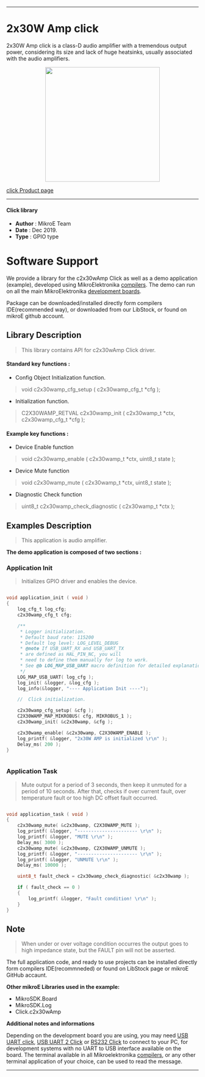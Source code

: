 
---
# 2x30W Amp click

2x30W Amp click is a class-D audio amplifier with a tremendous output power, considering its size and lack of huge heatsinks, usually associated with the audio amplifiers. 

<p align="center">
  <img src="https://download.mikroe.com/images/click_for_ide/2x30wamp_click.png" height=300px>
</p>

[click Product page](https://www.mikroe.com/2x30w-amp-click)

---


#### Click library 

- **Author**        : MikroE Team
- **Date**          : Dec 2019.
- **Type**          : GPIO type


# Software Support

We provide a library for the c2x30wAmp Click 
as well as a demo application (example), developed using MikroElektronika 
[compilers](https://shop.mikroe.com/compilers). 
The demo can run on all the main MikroElektronika [development boards](https://shop.mikroe.com/development-boards).

Package can be downloaded/installed directly form compilers IDE(recommended way), or downloaded from our LibStock, or found on mikroE github account. 

## Library Description

> This library contains API for c2x30wAmp Click driver.

#### Standard key functions :

- Config Object Initialization function.
> void c2x30wamp_cfg_setup ( c2x30wamp_cfg_t *cfg ); 
 
- Initialization function.
> C2X30WAMP_RETVAL c2x30wamp_init ( c2x30wamp_t *ctx, c2x30wamp_cfg_t *cfg );

#### Example key functions :

- Device Enable function
> void c2x30wamp_enable ( c2x30wamp_t *ctx, uint8_t state );
 
- Device Mute function
> void c2x30wamp_mute ( c2x30wamp_t *ctx, uint8_t state );

- Diagnostic Check function
> uint8_t c2x30wamp_check_diagnostic ( c2x30wamp_t *ctx );

## Examples Description

> This application is audio amplifier.

**The demo application is composed of two sections :**

### Application Init 

> Initializes GPIO driver and enables the device.

```c

void application_init ( void )
{
    log_cfg_t log_cfg;
    c2x30wamp_cfg_t cfg;

    /** 
     * Logger initialization.
     * Default baud rate: 115200
     * Default log level: LOG_LEVEL_DEBUG
     * @note If USB_UART_RX and USB_UART_TX 
     * are defined as HAL_PIN_NC, you will 
     * need to define them manually for log to work. 
     * See @b LOG_MAP_USB_UART macro definition for detailed explanation.
     */
    LOG_MAP_USB_UART( log_cfg );
    log_init( &logger, &log_cfg );
    log_info(&logger, "---- Application Init ----");

    //  Click initialization.

    c2x30wamp_cfg_setup( &cfg );
    C2X30WAMP_MAP_MIKROBUS( cfg, MIKROBUS_1 );
    c2x30wamp_init( &c2x30wamp, &cfg );

    c2x30wamp_enable( &c2x30wamp, C2X30WAMP_ENABLE );
    log_printf( &logger, "2x30W AMP is initialized \r\n" );
    Delay_ms( 200 );
}
  
```

### Application Task

> Mute output for a period of 3 seconds, then keep it unmuted for a period of 10 seconds. 
> After that, checks if over current fault, over temperature fault or too high DC offset fault occurred.

```c

void application_task ( void )
{
    c2x30wamp_mute( &c2x30wamp, C2X30WAMP_MUTE );
    log_printf( &logger, "---------------------- \r\n" );
    log_printf( &logger, "MUTE \r\n" );
    Delay_ms( 3000 );
    c2x30wamp_mute( &c2x30wamp, C2X30WAMP_UNMUTE );
    log_printf( &logger, "---------------------- \r\n" );
    log_printf( &logger, "UNMUTE \r\n" );
    Delay_ms( 10000 );

    uint8_t fault_check = c2x30wamp_check_diagnostic( &c2x30wamp );

    if ( fault_check == 0 )
    {
        log_printf( &logger, "Fault condition! \r\n" );
    }
} 

```

## Note

> When under or over voltage condition occurres the output goes to high impedance state,
> but the FAULT pin will not be asserted.

The full application code, and ready to use projects can be  installed directly form compilers IDE(recommneded) or found on LibStock page or mikroE GitHub accaunt.

**Other mikroE Libraries used in the example:** 

- MikroSDK.Board
- MikroSDK.Log
- Click.c2x30wAmp

**Additional notes and informations**

Depending on the development board you are using, you may need 
[USB UART click](https://shop.mikroe.com/usb-uart-click), 
[USB UART 2 Click](https://shop.mikroe.com/usb-uart-2-click) or 
[RS232 Click](https://shop.mikroe.com/rs232-click) to connect to your PC, for 
development systems with no UART to USB interface available on the board. The 
terminal available in all Mikroelektronika 
[compilers](https://shop.mikroe.com/compilers), or any other terminal application 
of your choice, can be used to read the message.



---
